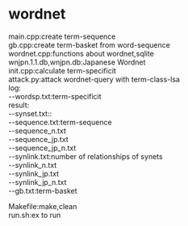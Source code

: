 # wordnet
main.cpp:create term-sequence  
gb.cpp:create term-basket from word-sequence  
wordnet.cpp:functions about wordnet,sqlite  
wnjpn.1.1.db,wnjpn.db:Japanese Wordnet  
init.cpp:calculate term-specificit  
attack.py:attack wordnet-query with term-class-lsa  
log:  
--wordsp.txt:term-specificit  
result:  
--synset.txt::  
--sequence.txt:term-sequence  
--sequence_n.txt  
--sequence_jp.txt  
--sequence_jp_n.txt  
--synlink.txt:number of relationships of synets  
--synlink_n.txt  
--synlink_jp.txt  
--synlink_jp_n.txt  
--gb.txt:term-basket  
	
Makefile:make,clean  
run.sh:ex to run  
